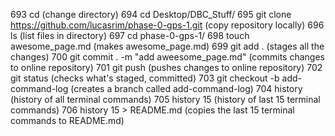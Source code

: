   693  cd (change directory)
  694  cd Desktop/DBC_Stuff/ 
  695  git clone https://github.com/lucasrim/phase-0-gps-1.git (copy repository locally)
  696  ls (list files in directory)
  697  cd phase-0-gps-1/ 
  698  touch awesome_page.md (makes awesome_page.md)
  699  git add . (stages all the changes)
  700  git commit . -m "add aweesome_page.md" (commits changes to online repository)
  701  git push (pushes changes to online repository)
  702  git status (checks what's staged, committed)
  703  git checkout -b add-command-log (creates a branch called add-command-log)
  704  history (history of all terminal commands)
  705  history 15 (history of last 15 terminal commands)
  706  history 15 > README.md (copies the last 15 terminal commands to README.md)
